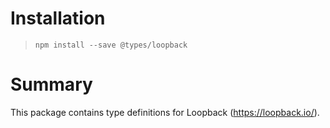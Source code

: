 # Installation
> `npm install --save @types/loopback`

# Summary
This package contains type definitions for Loopback (https://loopback.io/).
